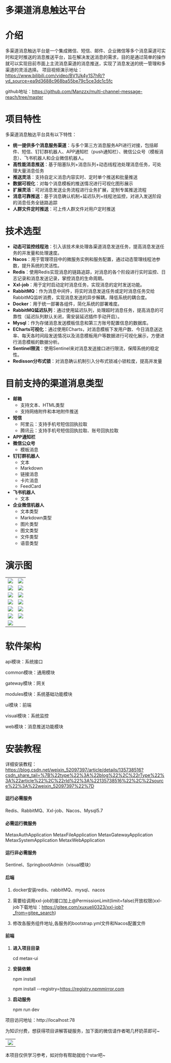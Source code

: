# 多渠道消息触达平台
# 介绍
多渠道消息触达平台是一个集成微信、短信、邮件、企业微信等多个消息渠道可实时和定时推送的消息推送平台，旨在解决发送消息的需求，目的是通过简单的操作就可以实现目前市面上主流消息渠道的消息推送，实现了消息发送的统一管理和多渠道的灵活选择。
项目视频演示地址：https://www.bilibili.com/video/BV1Uk4y1S7hR/?vd_source=ea9d3688c968ba55be79c5ce3dc1c5fc

github地址：https://github.com/Manzzx/multi-channel-message-reach/tree/master

# 项目特性
多渠道消息触达平台具有以下特性：

+ **统一提供多个消息服务渠道**：与多个第三方消息服务API进行对接，包括邮件、短信、钉钉群机器人、APP通知栏（push通知栏）、微信公众号（模板消息）、飞书机器人和企业微信机器人。
+ **高性能消息推送**：基于阻塞队列+消息队列+动态线程池处理消息任务，可处理大量消息任务
+ **推送灵活**：支持自定义消息内容实时、定时单个推送和批量推送
+ **数据可视化**：对每个消息模板的推送情况进行可视化图形展示
+ **扩展灵活**：可对消息发送业务流程进行业务扩展，定制专属推送流程
+ **消息可靠推送**：基于消息确认机制+延迟队列+线程池监控，对进入发送阶段的消息任务全链路追踪
+ **人群文件定时推送**：可上传人群文件对用户定时推送

# 技术选型

+ **动态可监控线程池**：引入该技术来处理各渠道消息发送任务，提高消息发送任务的并发量和处理速度。
+ **Nacos**：用于管理项目中的微服务实例和服务配置，通过动态管理线程池参数，提升系统的灵活性。
+ **Redis**：使用Redis实现消息的链路追踪，对消息的各个阶段进行实时监控、日志记录和消息发送记录，掌控消息的生命周期。
+ **Xxl-job**：用于定时启动定时消息任务，实现消息的定时发送功能。
+ **RabbitMQ**：作为消息中间件，将实时消息发送任务或定时消息任务交给RabbitMQ监听消费，实现消息发送的异步解耦，降低系统的耦合度。
+ **Docker**：用于统一部署各组件，简化系统的部署难度。
+ **RabbitMQ延迟队列**：通过使用延迟队列，处理超时消息任务，提高消息的可靠性（延迟队列默认关闭，需安装延迟插件手动开启）。
+ **Mysql**：作为存储消息发送模板信息和第三方账号配置信息的数据库。
+ **ECharts可视化**：通过使用ECharts，对消息模板下发用户数、今日消息送达率、每天各时间段发送情况以及消息模板用户等数据进行可视化展示，方便进行消息模板的数据分析。
+ **Sentinel限流**：使用Sentinel来对消息发送接口进行限流，保障系统的稳定性。
+ **Redisson分布式锁**：对消息确认机制引入分布式锁减小锁粒度，提高并发量

# 目前支持的渠道消息类型

+ **邮箱**
    - 支持文本、HTML类型
    - 支持网络附件和本地附件推送
+ **短信**
    - 阿里云：支持手机号短信回执拉取
    - 腾讯云：支持手机号短信回执拉取、账号回执拉取
+ **APP通知栏**
+ **微信公众号**
    - 模板消息
+ **钉钉群机器人**
    - 文本
    - Markdown
    - 链接消息
    - 卡片消息
    - FeedCard
+ **飞书机器人**
    - 文本
+ **企业微信机器人**
    - 文本类型
    - Markdown类型
    - 图片类型
    - 图文类型
    - 文件类型
    - 语音类型


# 演示图

<table>
    <tr>
        <td><img src="https://gitee.com/hanabizzx/multi-channel-message-push/raw/master/doc/imgs/%E9%A6%96%E9%A1%B5.png"/></td>
        <td><img src="https://gitee.com/hanabizzx/multi-channel-message-push/raw/master/doc/imgs/0.png"/></td>
    </tr>
    <tr>
        <td><img src="https://gitee.com/hanabizzx/multi-channel-message-push/raw/master/doc/imgs/1.png"/></td>
        <td><img src="https://gitee.com/hanabizzx/multi-channel-message-push/raw/master/doc/imgs/2.png"/></td>
    </tr>
    <tr>
        <td><img src="https://gitee.com/hanabizzx/multi-channel-message-push/raw/master/doc/imgs/10.png"/></td>
        <td><img src="https://gitee.com/hanabizzx/multi-channel-message-push/raw/master/doc/imgs/11.png"/></td>
    </tr>
    <tr>
        <td><img src="https://gitee.com/hanabizzx/multi-channel-message-push/raw/master/doc/imgs/3.jpg"/></td>
        <td><img src="https://gitee.com/hanabizzx/multi-channel-message-push/raw/master/doc/imgs/4.png"/></td>
    </tr>
     <tr>
        <td><img src="https://gitee.com/hanabizzx/multi-channel-message-push/raw/master/doc/imgs/5.jpg"/></td>
        <td><img src="https://gitee.com/hanabizzx/multi-channel-message-push/raw/master/doc/imgs/6.png"/></td>
    </tr>
     <tr>
        <td><img src="https://gitee.com/hanabizzx/multi-channel-message-push/raw/master/doc/imgs/7.png"/></td>
        <td><img src="https://gitee.com/hanabizzx/multi-channel-message-push/raw/master/doc/imgs/8.png"/></td>
    </tr>
     <tr>
        <td><img src="https://gitee.com/hanabizzx/multi-channel-message-push/raw/master/doc/imgs/9.jpg"/></td>
    </tr>
	
</table>


# 软件架构
api模块：系统接口

common模块：通用模块

gateway模块：网关

modules模块：系统基础功能模块

ui模块：前端

visual模块：系统监控

web模块：消息推送功能模块

# 安装教程
详细安装教程：https://blog.csdn.net/weixin_52097397/article/details/135738516?csdn_share_tail=%7B%22type%22%3A%22blog%22%2C%22rType%22%3A%22article%22%2C%22rId%22%3A%22135738516%22%2C%22source%22%3A%22weixin_52097397%22%7D

#### 运行必需服务
Redis、RabbitMQ、Xxl-job、Nacos、Mysql5.7

#### 必需运行微服务
MetaxAuthApplication
MetaxFileApplication
MetaxGatewayApplication
MetaxSystemApplication
MetaxWebApplication

#### 运行非必需服务
Sentinel、SpringbootAdmin（visual模块）

#### 后端

1. docker安装redis、rabbitMQ、mysql、nacos

2. 需要给调用xxl-job的接口加上@PermissionLimit(limit=false)开放权限(xxl-job下载地址：https://gitee.com/xuxueli0323/xxl-job?_from=gitee_search)

3. 修改各服务组件地址,各服务的bootstrap.yml文件和Nacos配置文件


#### 前端
1. **进入项目目录**

    cd metax-ui

2. **安装依赖**

    npm install 
 
    npm install --registry=https://registry.npmmirror.com

3. **启动服务**

    npm run dev

项目访问地址：http://localhost:78

为知识付费，想获得项目讲解答疑服务，加下面的微信请作者喝几杯奶茶即可~

<table>
    <tr>
        <td><img src="https://gitee.com/hanabizzx/multi-channel-message-reach/blob/master/doc/imgs/wx.jpg"/></td>
    </tr>
</table>

本项目仅供学习参考，如对你有帮助就给个star吧~